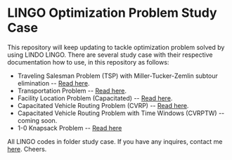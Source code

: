 # LINGO Optimization Problem Study Case

This repository will keep updating to tackle optimization problem solved by using LINDO LINGO. There are several study case with their respective documentation how to use, in this repository as follows:

- Traveling Salesman Problem (TSP) with Miller-Tucker-Zemlin subtour elimination -- [Read here](https://medium.com/@over_boxed/traveling-salesman-problem-in-lingo-adbf55da3467).
- Transportation Problem -- [Read here](https://medium.com/@over_boxed/solving-transportation-problems-using-lingo-867ad37a21fe).
- Facility Location Problem (Capacitated) -- [Read here](https://medium.com/@over_boxed/exercise-capacitated-facility-location-problem-f1ef621866e8).
- Capacitated Vehicle Routing Problem (CVRP) -- [Read here](https://medium.com/@over_boxed/capacitated-vehicle-routing-problem-with-lingo-427c2d3bf724).
- Capacitated Vehicle Routing Problem with Time Windows (CVRPTW) -- coming soon.
- 1-0 Knapsack Problem -- [Read here](https://medium.com/@over_boxed/integer-formulation-of-1-0-knapsack-problem-solve-in-lingo-e89c016ebcae)

All LINGO codes in folder study case.
If you have any inquires, contact me [here](mailto:reallyboxed@gmail.com). Cheers.
